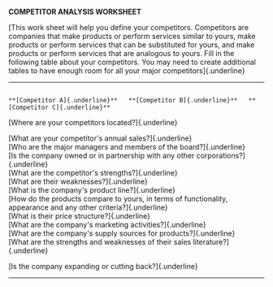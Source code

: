 **COMPETITOR ANALYSIS WORKSHEET**

[This work sheet will help you define your competitors. Competitors are
companies that make products or perform services similar to yours, make
products or perform services that can be substituted for yours, and make
products or perform services that are analogous to yours. Fill in the
following table about your competitors. You may need to create
additional tables to have enough room for all your major
competitors]{.underline}

  ------------------------------------------------------------------------------------------------------------------- -------------------------------- -------------------------------- --------------------------------
                                                                                                                      **[Competitor A]{.underline}**   **[Competitor B]{.underline}**   **[Competitor C]{.underline}**
                                                                                                                                                                                        
  [Where are your competitors located?]{.underline}                                                                                                                                     
                                                                                                                                                                                        
  [What are your competitor's annual sales?]{.underline}                                                                                                                                
  [Who are the major managers and members of the board?]{.underline}                                                                                                                    
  [Is the company owned or in partnership with any other corporations?]{.underline}                                                                                                     
  [What are the competitor's strengths?]{.underline}                                                                                                                                    
  [What are their weaknesses?]{.underline}                                                                                                                                              
  [What is the company's product line?]{.underline}                                                                                                                                     
  [How do the products compare to yours, in terms of functionality, appearance and any other criteria?]{.underline}                                                                     
  [What is their price structure?]{.underline}                                                                                                                                          
  [What are the company's marketing activities?]{.underline}                                                                                                                            
  [What are the company's supply sources for products?]{.underline}                                                                                                                     
  [What are the strengths and weaknesses of their sales literature?]{.underline}                                                                                                        
                                                                                                                                                                                        
  [Is the company expanding or cutting back?]{.underline}                                                                                                                               
                                                                                                                                                                                        
  ------------------------------------------------------------------------------------------------------------------- -------------------------------- -------------------------------- --------------------------------
